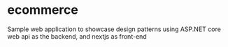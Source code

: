 # ecommerce
Sample web application to showcase design patterns using ASP.NET core web api as the backend, and nextjs as front-end
